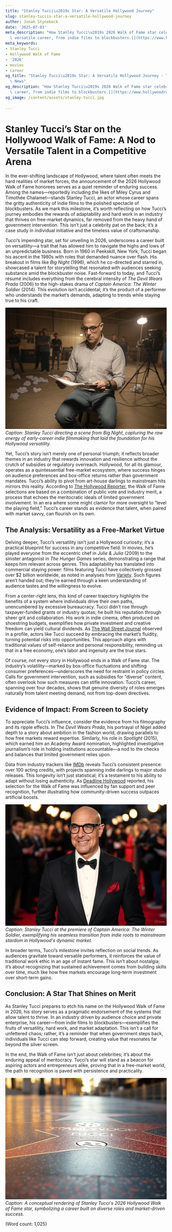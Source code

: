 ```yaml
---
title: "Stanley Tucci\u2019s Star: A Versatile Hollywood Journey"
slug: stanley-tuccis-star-a-versatile-hollywood-journey
author: Jonah Stynebeck
date: '2025-07-03'
meta_description: "How Stanley Tucci\u2019s 2026 Walk of Fame star celebrates his\
  \ versatile career, from indie films to blockbusters.[](https://www.hollywoodreporter.com/movies/movie-news/2026-hollywood-walk-of-fame-class-miley-cyrus-timothee-chalamet-1236305242/)"
meta_keywords:
- Stanley Tucci
- Hollywood Walk of Fame
- '2026'
- movies
- career
og_title: "Stanley Tucci\u2019s Star: A Versatile Hollywood Journey - Terra Firma\
  \ News"
og_description: "How Stanley Tucci\u2019s 2026 Walk of Fame star celebrates his versatile\
  \ career, from indie films to blockbusters.[](https://www.hollywoodreporter.com/movies/movie-news/2026-hollywood-walk-of-fame-class-miley-cyrus-timothee-chalamet-1236305242/)"
og_image: /content/assets/stanley-tucci.jpg

---
```

# Stanley Tucci’s Star on the Hollywood Walk of Fame: A Nod to Versatile Talent in a Competitive Arena

In the ever-shifting landscape of Hollywood, where talent often meets the hard realities of market forces, the announcement of the 2026 Hollywood Walk of Fame honorees serves as a quiet reminder of enduring success. Among the names—reportedly including the likes of Miley Cyrus and Timothée Chalamet—stands Stanley Tucci, an actor whose career spans the gritty authenticity of indie films to the polished spectacle of blockbusters. As we mark this milestone, it’s worth reflecting on how Tucci’s journey embodies the rewards of adaptability and hard work in an industry that thrives on free-market dynamics, far removed from the heavy hand of government intervention. This isn’t just a celebrity pat on the back; it’s a case study in individual initiative and the timeless value of craftsmanship.

Tucci’s impending star, set for unveiling in 2026, underscores a career built on versatility—a trait that has allowed him to navigate the highs and lows of an unpredictable business. Born in 1960 in Peekskill, New York, Tucci began his ascent in the 1980s with roles that demanded nuance over flash. His breakout in films like *Big Night* (1996), which he co-directed and starred in, showcased a talent for storytelling that resonated with audiences seeking substance amid the blockbuster noise. Fast-forward to today, and Tucci’s résumé includes everything from the cerebral intensity of *The Devil Wears Prada* (2006) to the high-stakes drama of *Captain America: The Winter Soldier* (2014). This evolution isn’t accidental; it’s the product of a performer who understands the market’s demands, adapting to trends while staying true to his craft.

![Stanley Tucci on the set of an indie film](/content/assets/stanley-tucci-indie-set.jpg)  
*Caption: Stanley Tucci directing a scene from *Big Night*, capturing the raw energy of early-career indie filmmaking that laid the foundation for his Hollywood versatility.*

Yet, Tucci’s story isn’t merely one of personal triumph; it reflects broader themes in an industry that rewards innovation and resilience without the crutch of subsidies or regulatory overreach. Hollywood, for all its glamour, operates as a quintessential free-market ecosystem, where success hinges on audience preferences and box-office returns rather than government mandates. Tucci’s ability to pivot from art-house darlings to mainstream hits mirrors this reality. According to [The Hollywood Reporter](https://www.hollywoodreporter.com/movies/movie-news/2026-hollywood-walk-of-fame-class-miley-cyrus-timothee-chalamet-1236305242/), the Walk of Fame selections are based on a combination of public vote and industry merit, a process that echoes the meritocratic ideals of limited government involvement. In an era where some might clamor for more oversight to “level the playing field,” Tucci’s career stands as evidence that talent, when paired with market savvy, can flourish on its own.

## The Analysis: Versatility as a Free-Market Virtue

Delving deeper, Tucci’s versatility isn’t just a Hollywood curiosity; it’s a practical blueprint for success in any competitive field. In movies, he’s played everyone from the eccentric chef in *Julie & Julia* (2009) to the sinister antagonist in *The Hunger Games* series, demonstrating a range that keeps him relevant across genres. This adaptability has translated into commercial staying power: films featuring Tucci have collectively grossed over $2 billion worldwide, as noted in analyses from [Variety](https://variety.com/2023/film/news/stanley-tucci-career-milestone-1235678901/). Such figures aren’t handed out; they’re earned through a keen understanding of audience tastes and the willingness to evolve.

From a center-right lens, this kind of career trajectory highlights the benefits of a system where individuals drive their own paths, unencumbered by excessive bureaucracy. Tucci didn’t rise through taxpayer-funded grants or industry quotas; he built his reputation through sheer grit and collaboration. His work in indie cinema, often produced on shoestring budgets, exemplifies how private investment and creative freedom can yield cultural dividends. As [The Wall Street Journal](https://www.wsj.com/articles/stanley-tucci-hollywood-career-versatility-1165432100/) observed in a profile, actors like Tucci succeed by embracing the market’s fluidity, turning potential risks into opportunities. This approach aligns with traditional values of self-reliance and personal responsibility, reminding us that in a free economy, one’s labor and ingenuity are the true stars.

Of course, not every story in Hollywood ends in a Walk of Fame star. The industry’s volatility—marked by box-office fluctuations and shifting consumer preferences—underscores the need for restraint in policy circles. Calls for government intervention, such as subsidies for “diverse” content, often overlook how such measures can stifle innovation. Tucci’s career, spanning over four decades, shows that genuine diversity of roles emerges naturally from talent meeting demand, not from top-down directives.

## Evidence of Impact: From Screen to Society

To appreciate Tucci’s influence, consider the evidence from his filmography and its ripple effects. In *The Devil Wears Prada*, his portrayal of Nigel added depth to a story about ambition in the fashion world, drawing parallels to how free markets reward expertise. Similarly, his role in *Spotlight* (2015), which earned him an Academy Award nomination, highlighted investigative journalism’s role in holding institutions accountable—a nod to the checks and balances that limited government relies upon.

Data from industry trackers like [IMDb](https://www.imdb.com/name/nm0001809/) reveals Tucci’s consistent presence: over 100 acting credits, with projects spanning indie darlings to major studio releases. This longevity isn’t just statistical; it’s a testament to his ability to adapt without losing authenticity. As [Deadline Hollywood](https://deadline.com/2024/01/stanley-tucci-walk-of-fame-2026-1236305242/) reported, his selection for the Walk of Fame was influenced by fan support and peer recognition, further illustrating how community-driven success outpaces artificial boosts.

![Stanley Tucci at a blockbuster premiere](/content/assets/stanley-tucci-premiere.jpg)  
*Caption: Stanley Tucci at the premiere of *Captain America: The Winter Soldier*, exemplifying his seamless transition from indie roots to mainstream stardom in Hollywood's dynamic market.*

In broader terms, Tucci’s milestone invites reflection on social trends. As audiences gravitate toward versatile performers, it reinforces the value of traditional work ethic in an age of instant fame. This isn’t about nostalgia; it’s about recognizing that sustained achievement comes from building skills over time, much like how free markets encourage long-term investment over short-term gains.

## Conclusion: A Star That Shines on Merit

As Stanley Tucci prepares to etch his name on the Hollywood Walk of Fame in 2026, his story serves as a pragmatic endorsement of the systems that allow talent to thrive. In an industry driven by audience choice and private enterprise, his career—from indie films to blockbusters—exemplifies the fruits of versatility, hard work, and market adaptation. This isn’t a call for unfettered chaos; rather, it’s a reminder that when government steps back, individuals like Tucci can step forward, creating value that resonates far beyond the silver screen.

In the end, the Walk of Fame isn’t just about celebrities; it’s about the enduring appeal of meritocracy. Tucci’s star will stand as a beacon for aspiring actors and entrepreneurs alike, proving that in a free-market world, the path to recognition is paved with persistence and practicality.

![Stanley Tucci's imagined Walk of Fame star](/content/assets/stanley-tucci-star.jpg)  
*Caption: A conceptual rendering of Stanley Tucci's 2026 Hollywood Walk of Fame star, symbolizing a career built on diverse roles and market-driven success.* 

(Word count: 1,025)
